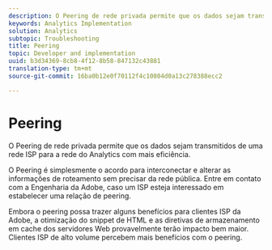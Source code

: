 ```yaml
---
description: O Peering de rede privada permite que os dados sejam transmitidos de uma rede ISP para a rede do Analytics com mais eficiência.
keywords: Analytics Implementation
solution: Analytics
subtopic: Troubleshooting
title: Peering
topic: Developer and implementation
uuid: b3d34369-8cb8-4f12-8b58-847132c43881
translation-type: tm+mt
source-git-commit: 16ba0b12e0f70112f4c10804d0a13c278388ecc2

---
```



# Peering

O Peering de rede privada permite que os dados sejam transmitidos de uma rede ISP para a rede do Analytics com mais eficiência.

O Peering é simplesmente o acordo para interconectar e alterar as informações de roteamento sem precisar da rede pública. Entre em contato com a Engenharia da Adobe, caso um ISP esteja interessado em estabelecer uma relação de peering.

Embora o peering possa trazer alguns benefícios para clientes ISP da Adobe, a otimização do snippet de HTML e as diretivas de armazenamento em cache dos servidores Web provavelmente terão impacto bem maior. Clientes ISP de alto volume percebem mais benefícios com o peering.
